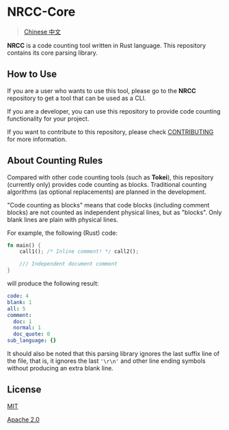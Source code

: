 # NRCC-Core

> [Chinese 中文](./ZH-README.md)

**NRCC** is a code counting tool written in Rust language. This repository contains its core parsing library.

## How to Use

If you are a user who wants to use this tool, please go to the **NRCC** repository to get a tool that can be used as a CLI.

If you are a developer, you can use this repository to provide code counting functionality for your project.

If you want to contribute to this repository, please check [CONTRIBUTING](./ZH-CONTRIBUTING.md) for more information.

## About Counting Rules

Compared with other code counting tools (such as **Tokei**), this repository (currently only) provides code counting as blocks. Traditional counting algorithms (as optional replacements) are planned in the development.

"Code counting as blocks" means that code blocks (including comment blocks) are not counted as independent physical lines, but as "blocks". Only blank lines are plain with physical lines.

For example, the following (Rust) code:

```rust
fn main() {
    call1(); /* Inline comment! */ call2();

    /// Independent document comment
}
```

will produce the following result:

```yaml
code: 4
blank: 1
all: 5
comment:
  doc: 1
  normal: 1
  doc_quote: 0
sub_language: {}
```

It should also be noted that this parsing library ignores the last suffix line of the file, that is, it ignores the last `'\r\n'` and other line ending symbols without producing an extra blank line.

## License

[MIT](./LICENSE-MIT)

[Apache 2.0](./LICENSE-APACHE)